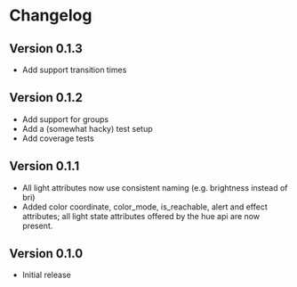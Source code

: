 # Changelog

## Version 0.1.3
 - Add support transition times

## Version 0.1.2
 - Add support for groups
 - Add a (somewhat hacky) test setup
 - Add coverage tests

## Version 0.1.1
 - All light attributes now use consistent naming (e.g. brightness instead of bri)
 - Added color coordinate, color_mode, is_reachable, alert and effect attributes; all light state attributes offered by the hue api are now present.

## Version 0.1.0
 - Initial release
